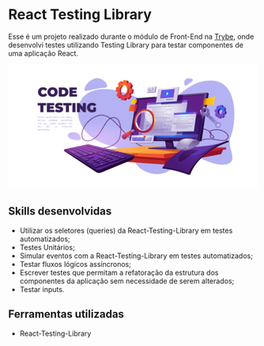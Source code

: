 # React Testing Library

Esse é um projeto realizado durante o módulo de Front-End na [Trybe](https://www.betrybe.com/), onde desenvolvi testes utilizando Testing Library para testar componentes de uma aplicação React.

![Illustration Image](./illustration-image.jpg)

## Skills desenvolvidas

* Utilizar os seletores (queries) da React-Testing-Library em testes automatizados;
* Testes Unitários;
* Simular eventos com a React-Testing-Library em testes automatizados;
* Testar fluxos lógicos assíncronos;
* Escrever testes que permitam a refatoração da estrutura dos componentes da aplicação sem necessidade de serem alterados;
* Testar inputs.

## Ferramentas utilizadas

* React-Testing-Library
